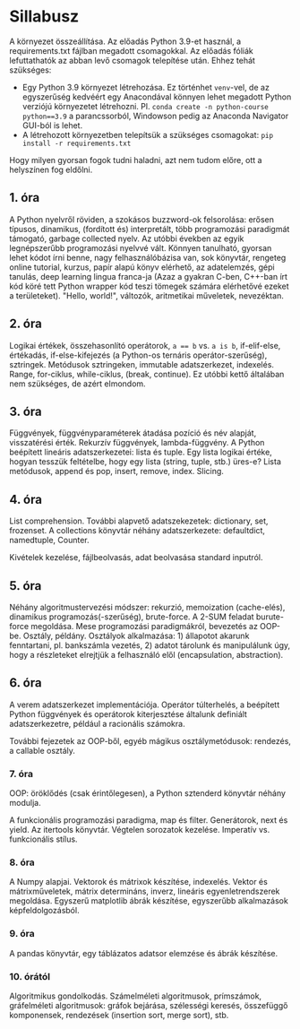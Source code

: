# Sillabusz


A környezet összeállítása. Az előadás Python 3.9-et használ, a requirements.txt fájlban megadott csomagokkal. Az előadás fóliák lefuttathatók az abban levő csomagok telepítése után. Ehhez tehát szükséges:
* Egy Python 3.9 környezet létrehozása. Ez történhet `venv`-vel, de az egyszerűség kedvéért egy Anacondával könnyen lehet megadott Python verziójú környezetet létrehozni. Pl. `conda create -n python-course python==3.9` a parancssorból, Windowson pedig az Anaconda Navigator GUI-ból is lehet.
* A létrehozott környezetben telepítsük a szükséges csomagokat: `pip install -r requirements.txt`

Hogy milyen gyorsan fogok tudni haladni, azt nem tudom előre, ott a helyszínen fog eldőlni.


## 1. óra


A Python nyelvről röviden, a szokásos buzzword-ok felsorolása: erősen típusos, dinamikus, (fordított és) interpretált, több programozási paradigmát támogató, garbage collected nyelv.
Az utóbbi években az egyik legnépszerűbb programozási nyelvvé vált. Könnyen tanulható, gyorsan lehet kódot írni benne, nagy felhasználóbázisa van, sok könyvtár, rengeteg online tutorial, kurzus, papír alapú könyv elérhető, az adatelemzés, gépi tanulás, deep learning lingua franca-ja (Azaz a gyakran C-ben, C++-ban írt kód köré tett Python wrapper kód teszi tömegek számára elérhetővé ezeket a területeket). "Hello, world!", változók, aritmetikai műveletek, nevezéktan.

## 2. óra

Logikai értékek, összehasonlító operátorok, `a == b` vs. `a is b`, if-elif-else, értékadás, if-else-kifejezés (a Python-os ternáris operátor-szerűség), sztringek. Metódusok sztringeken, immutable adatszerkezet, indexelés. Range, for-ciklus, while-ciklus, (break, continue). Ez utóbbi kettő általában nem szükséges, de azért elmondom.


## 3. óra

Függvények, függvényparaméterek átadása pozíció és név alapját, visszatérési érték. Rekurzív függvények, lambda-függvény. A Python beépített lineáris adatszerkezetei: lista és tuple. Egy lista logikai értéke, hogyan tesszük feltételbe, hogy egy lista (string, tuple, stb.) üres-e? Lista metódusok, append és pop, insert, remove, index. Slicing.


## 4. óra

List comprehension. További alapvető adatszekezetek: dictionary, set, frozenset. A collections könyvtár néhány adatszerkezete: defaultdict, namedtuple, Counter.

Kivételek kezelése, fájlbeolvasás, adat beolvasása standard inputról.


## 5. óra

Néhány algoritmustervezési módszer: rekurzió, memoization (cache-elés), dinamikus programozás(-szerűség), brute-force. A
2-SUM feladat burute-force megoldása. Mese programozási paradigmákról, bevezetés az OOP-be. Osztály, példány. Osztályok
alkalmazása: 1) állapotot akarunk fenntartani, pl. bankszámla vezetés, 2) adatot tárolunk és manipulálunk úgy, hogy a részleteket elrejtjük a felhasználó elől (encapsulation, abstraction).


## 6. óra

A verem adatszerkezet implementációja. Operátor túlterhelés, a
beépített Python függvények és operátorok kiterjesztése általunk definiált adatszerkezetre, például a racionális számokra.

További fejezetek az OOP-ből, egyéb mágikus osztálymetódusok: rendezés, a callable osztály.


### 7. óra

OOP: öröklődés (csak érintőlegesen), a Python sztenderd könyvtár néhány modulja.

A funkcionális programozási paradigma, map és filter. Generátorok, next és yield. Az itertools könyvtár. Végtelen sorozatok kezelése. Imperatív vs. funkcionális stílus.


### 8. óra

A Numpy alapjai. Vektorok és mátrixok készítése, indexelés. Vektor és mátrixműveletek, mátrix determináns, inverz, lineáris egyenletrendszerek megoldása. Egyszerű matplotlib ábrák készítése, egyszerűbb alkalmazások képfeldolgozásból.


### 9. óra

A pandas könyvtár, egy táblázatos adatsor elemzése és ábrák készítése.


### 10. órától

Algoritmikus gondolkodás. Számelméleti algoritmusok, prímszámok, gráfelméleti algoritmusok: gráfok bejárása, szélességi keresés, összefüggő komponensek, rendezések (insertion sort, merge sort), stb.
